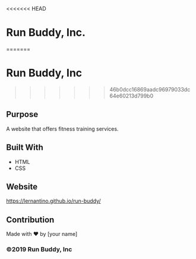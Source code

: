 <<<<<<< HEAD
# Run Buddy, Inc.
=======
# Run Buddy, Inc
>>>>>>> 46b0dcc16869aadc96979033dc64e60213d799b0

## Purpose
A website that offers fitness training services. 

## Built With
* HTML
* CSS

## Website
https://lernantino.github.io/run-buddy/

## Contribution
Made with ❤️ by [your name]

### ©️2019 Run Buddy, Inc 
